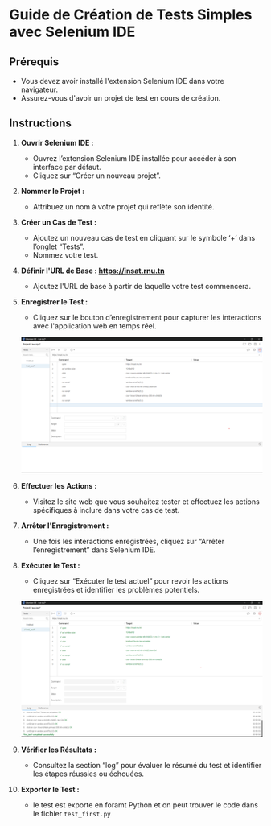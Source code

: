 # Guide de Création de Tests Simples avec Selenium IDE

## Prérequis

- Vous devez avoir installé l'extension Selenium IDE dans votre navigateur.
- Assurez-vous d'avoir un projet de test en cours de création.

## Instructions

1. **Ouvrir Selenium IDE :**
   - Ouvrez l’extension Selenium IDE installée pour accéder à son interface par défaut.
   - Cliquez sur “Créer un nouveau projet”.


2. **Nommer le Projet :**
   - Attribuez un nom à votre projet qui reflète son identité.


3. **Créer un Cas de Test :**
   - Ajoutez un nouveau cas de test en cliquant sur le symbole ‘+’ dans l’onglet “Tests”.
   - Nommez votre test.

4. **Définir l'URL de Base :  https://insat.rnu.tn**
   - Ajoutez l'URL de base à partir de laquelle votre test commencera.

5. **Enregistrer le Test :**
   - Cliquez sur le bouton d’enregistrement pour capturer les interactions avec l'application web en temps réel.

   ![image](/tp-2/assets/test1.png)

6. **Effectuer les Actions :**
   - Visitez le site web que vous souhaitez tester et effectuez les actions spécifiques à inclure dans votre cas de test.

7. **Arrêter l'Enregistrement :**
   - Une fois les interactions enregistrées, cliquez sur “Arrêter l’enregistrement” dans Selenium IDE.


8. **Exécuter le Test :**
   - Cliquez sur “Exécuter le test actuel” pour revoir les actions enregistrées et identifier les problèmes potentiels.

   ![image](/tp-2/assets/test2.png)

9. **Vérifier les Résultats :**
   - Consultez la section “log” pour évaluer le résumé du test et identifier les étapes réussies ou échouées.


10. **Exporter le Test :**
    - le test est exporte en foramt Python et on peut trouver le code dans le fichier `test_first.py`

